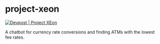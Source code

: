 # project-xeon
[![Devpost | Project XEon](https://badges.devpost-shields.com/get-badge?name=Project%20XEon&id=project-xeon&type=big-logo&style=flat)](https://devpost.com/software/project-xeon)

A chatbot for currency rate conversions and finding ATMs with the lowest fee rates.
